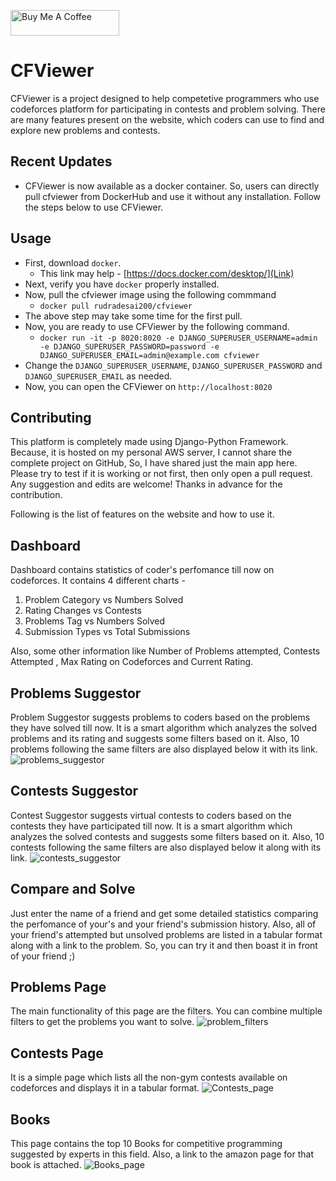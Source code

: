 <a href="https://www.buymeacoffee.com/rudradesai200" target="_blank"><img src="https://cdn.buymeacoffee.com/buttons/default-orange.png" alt="Buy Me A Coffee" height="41" width="174"></a>

# CFViewer
CFViewer is a project designed to help competetive programmers who use codeforces platform for participating in contests and problem solving. There are many features present on the website, which coders can use to find and explore new problems and contests.

## Recent Updates
  - CFViewer is now available as a docker container. So, users can directly pull cfviewer from DockerHub and use it without any installation. Follow the steps below to use CFViewer.

## Usage
  - First, download `docker`.
    - This link may help - [https://docs.docker.com/desktop/](Link)
  - Next, verify you have `docker` properly installed.
  - Now, pull the cfviewer image using the following commmand
    - `docker pull rudradesai200/cfviewer`
  - The above step may take some time for the first pull.
  - Now, you are ready to use CFViewer by the following command.
    - `docker run -it -p 8020:8020 -e DJANGO_SUPERUSER_USERNAME=admin -e DJANGO_SUPERUSER_PASSWORD=password -e DJANGO_SUPERUSER_EMAIL=admin@example.com cfviewer`
  - Change the `DJANGO_SUPERUSER_USERNAME`, `DJANGO_SUPERUSER_PASSWORD` and `DJANGO_SUPERUSER_EMAIL` as needed.
  - Now, you can open the CFViewer on `http://localhost:8020` 
  
## Contributing
This platform is completely made using Django-Python Framework. Because, it is hosted on my personal AWS server, I cannot share the complete project on GitHub, So, I have shared just the main app here. Please try to test if it is working or not first, then only open a pull request. Any suggestion and edits are welcome! Thanks in advance for the contribution.

Following is the list of features on the website and how to use it.
## Dashboard
Dashboard contains statistics of coder's perfomance till now on codeforces. It contains 4 different charts - 
1. Problem Category vs Numbers Solved 
2. Rating Changes vs Contests
3. Problems Tag vs Numbers Solved
4. Submission Types vs Total Submissions

Also, some other information like Number of Problems attempted, Contests Attempted , Max Rating on Codeforces and Current Rating.

## Problems Suggestor
Problem Suggestor suggests problems to coders based on the problems they have solved till now. It is a smart algorithm which analyzes the solved problems and its rating and suggests some filters based on it. Also, 10 problems following the same filters are also displayed below it with its link.
![problems_suggestor](https://user-images.githubusercontent.com/44108388/83966373-81f56700-a8d7-11ea-96d8-8224053ef1b2.png)

## Contests Suggestor
Contest Suggestor suggests virtual contests to coders based on the contests they have participated till now. It is a smart algorithm which analyzes the solved contests and suggests some filters based on it. Also, 10 contests following the same filters are also displayed below it along with its link.
![contests_suggestor](https://user-images.githubusercontent.com/44108388/83966376-86218480-a8d7-11ea-8247-14cabfa44886.png)

## Compare and Solve
Just enter the name of a friend and get some detailed statistics comparing the perfomance of your's and your friend's submission history. Also, all of your friend's attempted but unsolved problems are listed in a tabular format along with a link to the problem. So, you can try it and then boast it in front of your friend ;) 

## Problems Page
The main functionality of this page are the filters. You can combine multiple filters to get the problems you want to solve. 
![problem_filters](https://user-images.githubusercontent.com/44108388/83965990-49ed2480-a8d5-11ea-9827-d1ef106cbe47.png)

## Contests Page
It is a simple page which lists all the non-gym contests available on codeforces and displays it in a tabular format.
![Contests_page](https://user-images.githubusercontent.com/44108388/83966272-d815da80-a8d6-11ea-9fa3-8cfd36be0a73.png)

## Books
This page contains the top 10 Books for competitive programming suggested by experts in this field. Also, a link to the amazon page for that book is attached.
![Books_page](https://user-images.githubusercontent.com/44108388/83966271-d6e4ad80-a8d6-11ea-8b77-1f0124869d5a.png)
